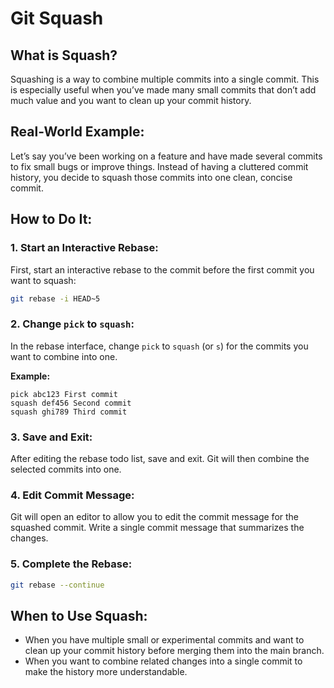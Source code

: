 # Git Squash

## What is Squash?
Squashing is a way to combine multiple commits into a single commit. This is especially useful when you’ve made many small commits that don’t add much value and you want to clean up your commit history.

## Real-World Example:
Let’s say you’ve been working on a feature and have made several commits to fix small bugs or improve things. Instead of having a cluttered commit history, you decide to squash those commits into one clean, concise commit.

## How to Do It:

### 1. Start an Interactive Rebase:
First, start an interactive rebase to the commit before the first commit you want to squash:

```bash
git rebase -i HEAD~5
```

### 2. Change `pick` to `squash`:
In the rebase interface, change `pick` to `squash` (or `s`) for the commits you want to combine into one.

**Example:**

```text
pick abc123 First commit
squash def456 Second commit
squash ghi789 Third commit
```

### 3. Save and Exit:
After editing the rebase todo list, save and exit. Git will then combine the selected commits into one.

### 4. Edit Commit Message:
Git will open an editor to allow you to edit the commit message for the squashed commit. Write a single commit message that summarizes the changes.

### 5. Complete the Rebase:

```bash
git rebase --continue
```

## When to Use Squash:
- When you have multiple small or experimental commits and want to clean up your commit history before merging them into the main branch.
- When you want to combine related changes into a single commit to make the history more understandable.
